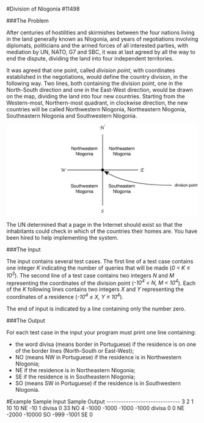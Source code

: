 #Division of Nlogonia #11498

###The Problem

After centuries of hostilities and skirmishes between the four nations living in the land generally known as Nlogonia, and years of negotiations involving diplomats, politicians and the armed forces of all interested parties, with mediation by UN, NATO, G7 and SBC, it was at last agreed by all the way to end the dispute, dividing the land into four independent territories.

It was agreed that one point, called <i>division point</i>, with coordinates established in the negotiations, would define the country division, in the following way. Two lines, both containing the division point, one in the North-South direction and one in the East-West direction, would be drawn on the map, dividing the land into four new countries. Starting from the Western-most, Northern-most quadrant, in clockwise direction, the new
countries will be called Northwestern Nlogonia, Northeastern Nlogonia,
Southeastern Nlogonia and Southwestern Nlogonia.

![](img/p11498.png)

The UN determined that a page in the Internet should exist so that
the inhabitants could check in which of the countries their homes are. You
have been hired to help implementing the system.

###The Input

The input contains several test cases. The first line of a test case
contains one integer <i>K</i> indicating the number of queries that
will be made (<i>0 &lt; K &#8804; 10<sup>3</sup></i>). The second line of a
test case contains two integers
<i>N</i> and <i>M</i> representing the coordinates of the division
point (<i>-10<sup>4</sup> &lt; N, M &lt; 10<sup>4</sup></i>). Each of
the <i>K</i> following lines contains two integers <i>X</i>
and <i>Y</i> representing the coordinates of a residence
(<i>-10<sup>4</sup> &#8804; X, Y &#8804; 10<sup>4</sup></i>).

The end of input is indicated by a line containing only the number zero.

###The Output

For each test case in the input your program must print one line containing:

- the word divisa (means border in Portuguese) if the residence is on one of the border lines (North-South or East-West);
- NO (means NW in Portuguese) if the residence is in Northwestern Nlogonia;
- NE</font> if the residence is in Northeastern Nlogonia;
- SE</font> if the residence is in Southeastern Nlogonia;
- SO (means SW in Portuguese) if the residence is in Southwestern Nlogonia.


#Example
	Sample Input	Sample Output
	------------------------------
	3
	2 1
	10 10			NE
	-10 1			divisa
	0 33			NO
	4
	-1000 -1000
	-1000 -1000		divisa
	0 0				NE
	-2000 -10000	SO
	-999 -1001		SE
	0
